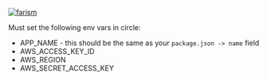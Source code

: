 [![farism](https://circleci.com/gh/farism/mfe-host.svg?style=svg)](https://app.circleci.com/pipelines/github/farism/mfe-host)

Must set the following env vars in circle:

- APP_NAME - this should be the same as your `package.json -> name` field
- AWS_ACCESS_KEY_ID
- AWS_REGION
- AWS_SECRET_ACCESS_KEY
